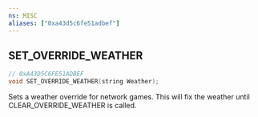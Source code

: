 ```yaml
---
ns: MISC
aliases: ["0xa43d5c6fe51adbef"]
---
```

## SET_OVERRIDE_WEATHER

```c
// 0xA43D5C6FE51ADBEF
void SET_OVERRIDE_WEATHER(string Weather);
```

Sets a weather override for network games. This will fix the weather until CLEAR_OVERRIDE_WEATHER is called.

